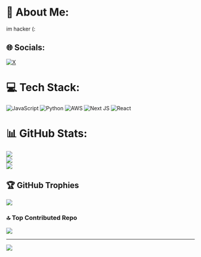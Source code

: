 # 💫 About Me:
im hacker (:


## 🌐 Socials:
[![X](https://img.shields.io/badge/X-black.svg?logo=X&logoColor=white)](https://x.com/xMusashi13) 

# 💻 Tech Stack:
![JavaScript](https://img.shields.io/badge/javascript-%23323330.svg?style=for-the-badge&logo=javascript&logoColor=%23F7DF1E) ![Python](https://img.shields.io/badge/python-3670A0?style=for-the-badge&logo=python&logoColor=ffdd54) ![AWS](https://img.shields.io/badge/AWS-%23FF9900.svg?style=for-the-badge&logo=amazon-aws&logoColor=white) ![Next JS](https://img.shields.io/badge/Next-black?style=for-the-badge&logo=next.js&logoColor=white) ![React](https://img.shields.io/badge/react-%2320232a.svg?style=for-the-badge&logo=react&logoColor=%2361DAFB)
# 📊 GitHub Stats:
![](https://github-readme-stats.vercel.app/api?username=xMusashi13&theme=tokyonight&hide_border=false&include_all_commits=true&count_private=true)<br/>
![](https://github-readme-streak-stats.herokuapp.com/?user=xMusashi13&theme=tokyonight&hide_border=false)<br/>
![](https://github-readme-stats.vercel.app/api/top-langs/?username=xMusashi13&theme=tokyonight&hide_border=false&include_all_commits=true&count_private=true&layout=compact)

## 🏆 GitHub Trophies
![](https://github-profile-trophy.vercel.app/?username=xMusashi13&theme=tokyonight&no-frame=true&no-bg=false&margin-w=4)

### 🔝 Top Contributed Repo
![](https://github-contributor-stats.vercel.app/api?username=xMusashi13&limit=5&theme=dark&combine_all_yearly_contributions=true)

---
[![](https://visitcount.itsvg.in/api?id=xMusashi13&icon=7&color=0)](https://visitcount.itsvg.in)

<!-- Proudly created with GPRM ( https://gprm.itsvg.in ) -->
